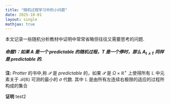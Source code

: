 ```yaml
---
title: "随机过程学习中的小问题"
date: 2025-10-01
layout: single
mathjax: true
---
```


本文记录一些随机分析教材中证明中常常省略但往往又需要思考的问题.
##### 命题1：如果 $A$ 是一个 $predictable$ 的随机过程，$T$ 是一个停时，那么 $A_{t\wedge T}$ 同样是 $predictable$ 的.

**注:** $Protter$ 的书中,称 $\mathcal{P}$ 是 $predictable$ 的，如果 $\mathcal{P}$ 是 $\Omega\times \mathbb{R}^+$ 上使得所有 $\mathbb{L}$ 中元素关于 $\mathcal{B}(\mathbb{R})$ 可测的最小的 $\sigma$ 代数. 其中 $\mathbb{L}$ 是由所有左连续右极限的适应的过程所构成的集合

**证明**
test2